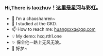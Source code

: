 ###    Hi,There is laozhuv！这里是星河与彩虹。

- 🍵 I’m a chaoshanren~
- 🔭 I studied at the GKD.
- 📫 How to reach me: huangxxxq@qq.com
- 💡  My demo: hxq.rth1.one
- ✨ 保全他一路上无风无浪。
- 🌙 好梦~
